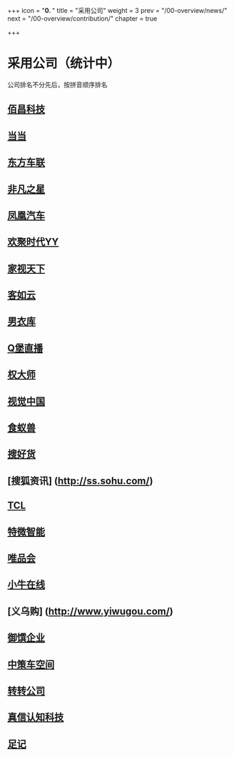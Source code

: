 +++
icon = "<b>0. </b>"
title = "采用公司"
weight = 3
prev = "/00-overview/news/"
next = "/00-overview/contribution/"
chapter = true

+++

# 采用公司（统计中）

公司排名不分先后，按拼音顺序排名

## [佰昌科技](http://www.sdbaichang.com/)

## [当当](http://www.dangdang.com/)

## [东方车联](http://www.dongfang789.com/)

## [非凡之星](http://www.ffzxnet.com/)

## [凤凰汽车](http://auto.ifeng.com/)

## [欢聚时代YY](http://www.yy.com/)

## [家视天下](http://www.hiveview.com/)

## [客如云](http://www.keruyun.com/)

## [男衣库](http://www.nanyiku.com/)

## [Q堡直播](http://www.qbaotv.com/)

## [权大师](http://www.quandashi.com/)

## [视觉中国](https://500px.me/)

## [食蚁兽](http://www.41soo.com/)

## [搜好货](http://www.912688.com/)

## [搜狐资讯] (http://ss.sohu.com/)

## [TCL](http://www.tcl.com/)

## [特微智能](http://www.trawe.cn/)

## [唯品会](http://www.vip.com/)

## [小牛在线](https://www.xiaoniu88.com/)

## [义乌购] (http://www.yiwugou.com/)

## [御馔企业](http://www.uzengroup.com/)

## [中策车空间](http://www.zcckj.com/)

## [转转公司](http://www.zhuanzhuan.com/)

## [真信认知科技](http://www.zhenxinsafe.com/)

## [足记](http://www.fotoplace.cc/)
